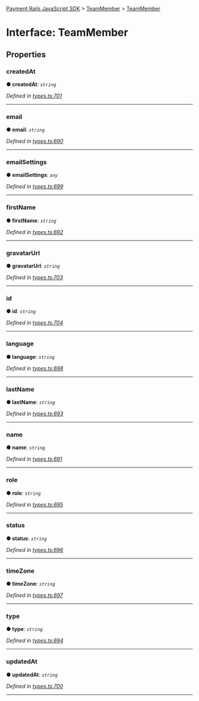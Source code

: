 [Payment Rails JavaScript SDK](../README.md) > [TeamMember](../modules/teammember.md) > [TeamMember](../interfaces/teammember.teammember-1.md)



# Interface: TeamMember


## Properties
<a id="createdat"></a>

###  createdAt

**●  createdAt**:  *`string`* 

*Defined in [types.ts:701](https://github.com/PaymentRails/javascript-sdk/blob/d7f3cdf/lib/types.ts#L701)*





___

<a id="email"></a>

###  email

**●  email**:  *`string`* 

*Defined in [types.ts:690](https://github.com/PaymentRails/javascript-sdk/blob/d7f3cdf/lib/types.ts#L690)*





___

<a id="emailsettings"></a>

###  emailSettings

**●  emailSettings**:  *`any`* 

*Defined in [types.ts:699](https://github.com/PaymentRails/javascript-sdk/blob/d7f3cdf/lib/types.ts#L699)*





___

<a id="firstname"></a>

###  firstName

**●  firstName**:  *`string`* 

*Defined in [types.ts:692](https://github.com/PaymentRails/javascript-sdk/blob/d7f3cdf/lib/types.ts#L692)*





___

<a id="gravatarurl"></a>

###  gravatarUrl

**●  gravatarUrl**:  *`string`* 

*Defined in [types.ts:703](https://github.com/PaymentRails/javascript-sdk/blob/d7f3cdf/lib/types.ts#L703)*





___

<a id="id"></a>

###  id

**●  id**:  *`string`* 

*Defined in [types.ts:704](https://github.com/PaymentRails/javascript-sdk/blob/d7f3cdf/lib/types.ts#L704)*





___

<a id="language"></a>

###  language

**●  language**:  *`string`* 

*Defined in [types.ts:698](https://github.com/PaymentRails/javascript-sdk/blob/d7f3cdf/lib/types.ts#L698)*





___

<a id="lastname"></a>

###  lastName

**●  lastName**:  *`string`* 

*Defined in [types.ts:693](https://github.com/PaymentRails/javascript-sdk/blob/d7f3cdf/lib/types.ts#L693)*





___

<a id="name"></a>

###  name

**●  name**:  *`string`* 

*Defined in [types.ts:691](https://github.com/PaymentRails/javascript-sdk/blob/d7f3cdf/lib/types.ts#L691)*





___

<a id="role"></a>

###  role

**●  role**:  *`string`* 

*Defined in [types.ts:695](https://github.com/PaymentRails/javascript-sdk/blob/d7f3cdf/lib/types.ts#L695)*





___

<a id="status"></a>

###  status

**●  status**:  *`string`* 

*Defined in [types.ts:696](https://github.com/PaymentRails/javascript-sdk/blob/d7f3cdf/lib/types.ts#L696)*





___

<a id="timezone"></a>

###  timeZone

**●  timeZone**:  *`string`* 

*Defined in [types.ts:697](https://github.com/PaymentRails/javascript-sdk/blob/d7f3cdf/lib/types.ts#L697)*





___

<a id="type"></a>

###  type

**●  type**:  *`string`* 

*Defined in [types.ts:694](https://github.com/PaymentRails/javascript-sdk/blob/d7f3cdf/lib/types.ts#L694)*





___

<a id="updatedat"></a>

###  updatedAt

**●  updatedAt**:  *`string`* 

*Defined in [types.ts:700](https://github.com/PaymentRails/javascript-sdk/blob/d7f3cdf/lib/types.ts#L700)*





___


